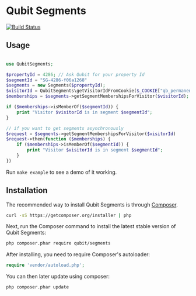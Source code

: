 Qubit Segments
==============

[![Build Status](https://travis-ci.org/QubitProducts/qubit-segments-php.svg?branch=master)](https://travis-ci.org/QubitProducts/qubit-segments-php)


## Usage

```php

use QubitSegments;

$propertyId = 4286; // Ask Qubit for your property Id
$segmentId = "SG-4286-f06a1268"
$segments = new Segments($propertyId);
$visitorId = QubitSegments\getVisitorIdFromCookie($_COOKIE["qb_permanent"]);
$memberships = $segments->getSegmentMembershipsForVisitor($visitorId);

if ($memberships->isMemberOf($segmentId)) {
    print "Visitor $visitorId is in segment $segmentId";
}

// if you want to get segments asynchronously
$request = $segments->getSegmentMembershipsForVisitor($visitorId)
$request->then(function ($memberships) {
    if ($memberships->isMemberOf($segmentId)) {
        print "Visitor $visitorId is in segment $segmentId";
    }
})
```

Run `make example` to see a demo of it working.

## Installation

The recommended way to install Qubit Segments is through [Composer](http://getcomposer.org).

```bash
curl -sS https://getcomposer.org/installer | php
```

Next, run the Composer command to install the latest stable version of Qubit Segments:

```bash
php composer.phar require qubit/segments
```

After installing, you need to require Composer's autoloader:

```php
require 'vendor/autoload.php';
```

You can then later update using composer:

 ```bash
php composer.phar update
 ```
